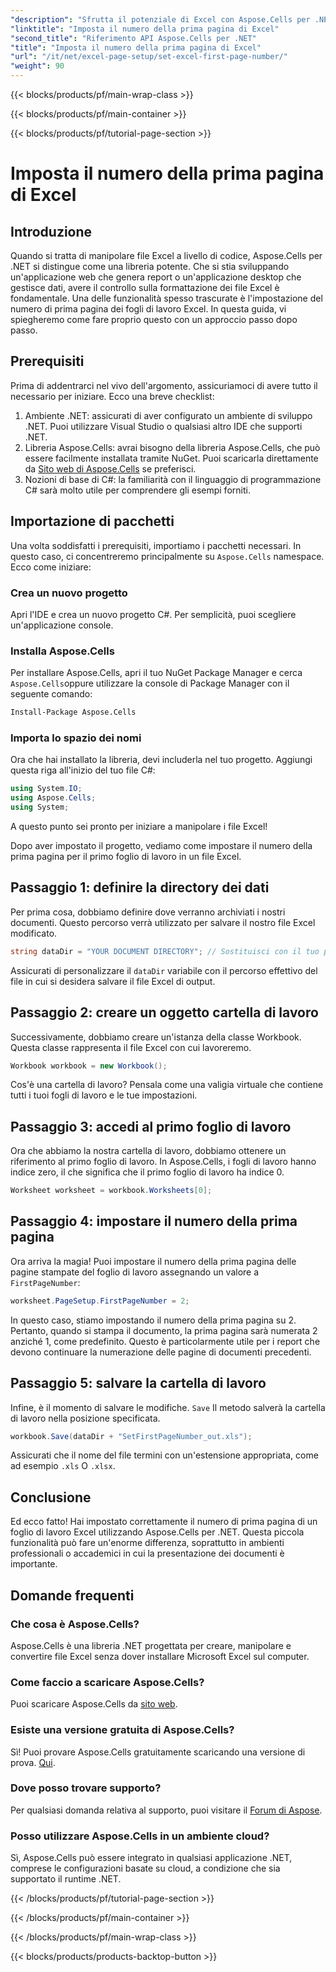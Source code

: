 ```yaml
---
"description": "Sfrutta il potenziale di Excel con Aspose.Cells per .NET. Impara a impostare il numero di prima pagina nei tuoi fogli di lavoro senza sforzo con questa guida completa."
"linktitle": "Imposta il numero della prima pagina di Excel"
"second_title": "Riferimento API Aspose.Cells per .NET"
"title": "Imposta il numero della prima pagina di Excel"
"url": "/it/net/excel-page-setup/set-excel-first-page-number/"
"weight": 90
---
```


{{< blocks/products/pf/main-wrap-class >}}

{{< blocks/products/pf/main-container >}}

{{< blocks/products/pf/tutorial-page-section >}}

# Imposta il numero della prima pagina di Excel

## Introduzione

Quando si tratta di manipolare file Excel a livello di codice, Aspose.Cells per .NET si distingue come una libreria potente. Che si stia sviluppando un'applicazione web che genera report o un'applicazione desktop che gestisce dati, avere il controllo sulla formattazione dei file Excel è fondamentale. Una delle funzionalità spesso trascurate è l'impostazione del numero di prima pagina dei fogli di lavoro Excel. In questa guida, vi spiegheremo come fare proprio questo con un approccio passo dopo passo.

## Prerequisiti

Prima di addentrarci nel vivo dell'argomento, assicuriamoci di avere tutto il necessario per iniziare. Ecco una breve checklist:

1. Ambiente .NET: assicurati di aver configurato un ambiente di sviluppo .NET. Puoi utilizzare Visual Studio o qualsiasi altro IDE che supporti .NET.
2. Libreria Aspose.Cells: avrai bisogno della libreria Aspose.Cells, che può essere facilmente installata tramite NuGet. Puoi scaricarla direttamente da [Sito web di Aspose.Cells](https://releases.aspose.com/cells/net/) se preferisci.
3. Nozioni di base di C#: la familiarità con il linguaggio di programmazione C# sarà molto utile per comprendere gli esempi forniti.

## Importazione di pacchetti

Una volta soddisfatti i prerequisiti, importiamo i pacchetti necessari. In questo caso, ci concentreremo principalmente su `Aspose.Cells` namespace. Ecco come iniziare:

### Crea un nuovo progetto

Apri l'IDE e crea un nuovo progetto C#. Per semplicità, puoi scegliere un'applicazione console.

### Installa Aspose.Cells

Per installare Aspose.Cells, apri il tuo NuGet Package Manager e cerca `Aspose.Cells`oppure utilizzare la console di Package Manager con il seguente comando:

```bash
Install-Package Aspose.Cells
```

### Importa lo spazio dei nomi

Ora che hai installato la libreria, devi includerla nel tuo progetto. Aggiungi questa riga all'inizio del tuo file C#:

```csharp
using System.IO;
using Aspose.Cells;
using System;
```

A questo punto sei pronto per iniziare a manipolare i file Excel!

Dopo aver impostato il progetto, vediamo come impostare il numero della prima pagina per il primo foglio di lavoro in un file Excel.

## Passaggio 1: definire la directory dei dati

Per prima cosa, dobbiamo definire dove verranno archiviati i nostri documenti. Questo percorso verrà utilizzato per salvare il nostro file Excel modificato.

```csharp
string dataDir = "YOUR DOCUMENT DIRECTORY"; // Sostituisci con il tuo percorso effettivo
```

Assicurati di personalizzare il `dataDir` variabile con il percorso effettivo del file in cui si desidera salvare il file Excel di output.

## Passaggio 2: creare un oggetto cartella di lavoro

Successivamente, dobbiamo creare un'istanza della classe Workbook. Questa classe rappresenta il file Excel con cui lavoreremo.

```csharp
Workbook workbook = new Workbook();
```

Cos'è una cartella di lavoro? Pensala come una valigia virtuale che contiene tutti i tuoi fogli di lavoro e le tue impostazioni.

## Passaggio 3: accedi al primo foglio di lavoro

Ora che abbiamo la nostra cartella di lavoro, dobbiamo ottenere un riferimento al primo foglio di lavoro. In Aspose.Cells, i fogli di lavoro hanno indice zero, il che significa che il primo foglio di lavoro ha indice 0.

```csharp
Worksheet worksheet = workbook.Worksheets[0];
```

## Passaggio 4: impostare il numero della prima pagina

Ora arriva la magia! Puoi impostare il numero della prima pagina delle pagine stampate del foglio di lavoro assegnando un valore a `FirstPageNumber`:

```csharp
worksheet.PageSetup.FirstPageNumber = 2;
```

In questo caso, stiamo impostando il numero della prima pagina su 2. Pertanto, quando si stampa il documento, la prima pagina sarà numerata 2 anziché 1, come predefinito. Questo è particolarmente utile per i report che devono continuare la numerazione delle pagine di documenti precedenti.

## Passaggio 5: salvare la cartella di lavoro

Infine, è il momento di salvare le modifiche. `Save` Il metodo salverà la cartella di lavoro nella posizione specificata.

```csharp
workbook.Save(dataDir + "SetFirstPageNumber_out.xls");
```

Assicurati che il nome del file termini con un'estensione appropriata, come ad esempio `.xls` O `.xlsx`.

## Conclusione

Ed ecco fatto! Hai impostato correttamente il numero di prima pagina di un foglio di lavoro Excel utilizzando Aspose.Cells per .NET. Questa piccola funzionalità può fare un'enorme differenza, soprattutto in ambienti professionali o accademici in cui la presentazione dei documenti è importante.

## Domande frequenti

### Che cosa è Aspose.Cells?
Aspose.Cells è una libreria .NET progettata per creare, manipolare e convertire file Excel senza dover installare Microsoft Excel sul computer.

### Come faccio a scaricare Aspose.Cells?
Puoi scaricare Aspose.Cells da [sito web](https://releases.aspose.com/cells/net/).

### Esiste una versione gratuita di Aspose.Cells?
Sì! Puoi provare Aspose.Cells gratuitamente scaricando una versione di prova. [Qui](https://releases.aspose.com/).

### Dove posso trovare supporto?
Per qualsiasi domanda relativa al supporto, puoi visitare il [Forum di Aspose](https://forum.aspose.com/c/cells/9).

### Posso utilizzare Aspose.Cells in un ambiente cloud?
Sì, Aspose.Cells può essere integrato in qualsiasi applicazione .NET, comprese le configurazioni basate su cloud, a condizione che sia supportato il runtime .NET.

{{< /blocks/products/pf/tutorial-page-section >}}

{{< /blocks/products/pf/main-container >}}

{{< /blocks/products/pf/main-wrap-class >}}

{{< blocks/products/products-backtop-button >}}